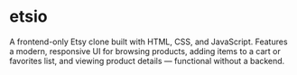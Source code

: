 # etsio
A frontend-only Etsy clone built with HTML, CSS, and JavaScript. Features a modern, responsive UI for browsing products, adding items to a cart or favorites list, and viewing product details — functional without a backend.
